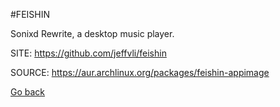 #FEISHIN

 Sonixd Rewrite, a desktop music player.

 SITE: https://github.com/jeffvli/feishin

 SOURCE: https://aur.archlinux.org/packages/feishin-appimage

 [Go back](https://portable-linux-apps.github.io/apps.html)
